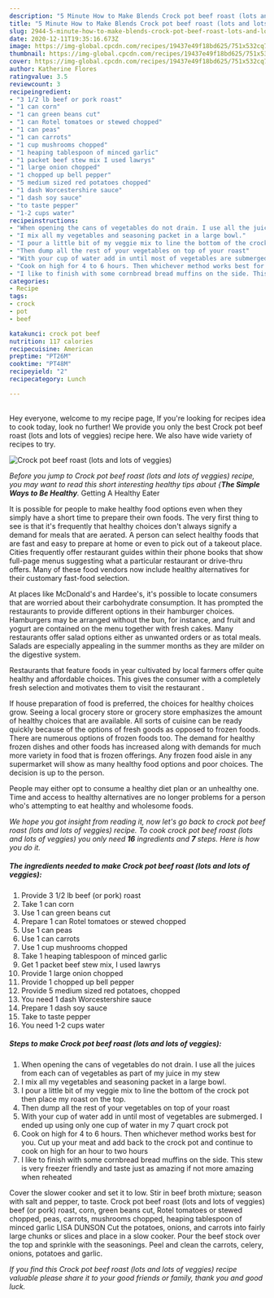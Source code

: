 ```yaml
---
description: "5 Minute How to Make Blends Crock pot beef roast (lots and lots of veggies)"
title: "5 Minute How to Make Blends Crock pot beef roast (lots and lots of veggies)"
slug: 2944-5-minute-how-to-make-blends-crock-pot-beef-roast-lots-and-lots-of-veggies
date: 2020-12-11T19:35:16.673Z
image: https://img-global.cpcdn.com/recipes/19437e49f18bd625/751x532cq70/crock-pot-beef-roast-lots-and-lots-of-veggies-recipe-main-photo.jpg
thumbnail: https://img-global.cpcdn.com/recipes/19437e49f18bd625/751x532cq70/crock-pot-beef-roast-lots-and-lots-of-veggies-recipe-main-photo.jpg
cover: https://img-global.cpcdn.com/recipes/19437e49f18bd625/751x532cq70/crock-pot-beef-roast-lots-and-lots-of-veggies-recipe-main-photo.jpg
author: Katherine Flores
ratingvalue: 3.5
reviewcount: 3
recipeingredient:
- "3 1/2 lb beef or pork roast"
- "1 can corn"
- "1 can green beans cut"
- "1 can Rotel tomatoes or stewed chopped"
- "1 can peas"
- "1 can carrots"
- "1 cup mushrooms chopped"
- "1 heaping tablespoon of minced garlic"
- "1 packet beef stew mix I used lawrys"
- "1 large onion chopped"
- "1 chopped up bell pepper"
- "5 medium sized red potatoes chopped"
- "1 dash Worcestershire sauce"
- "1 dash soy sauce"
- "to taste pepper"
- "1-2 cups water"
recipeinstructions:
- "When opening the cans of vegetables do not drain. I use all the juices from each can of vegetables as part of my juice in my stew"
- "I mix all my vegetables and seasoning packet in a large bowl."
- "I pour a little bit of my veggie mix to line the bottom of the crock pot then place my roast on the top."
- "Then dump all the rest of your vegetables on top of your roast"
- "With your cup of water add in until most of vegetables are submerged. I ended up using only one cup of water in my 7 quart crock pot"
- "Cook on high for 4 to 6 hours. Then whichever method works best for you. Cut up your meat and add back to the crock pot and continue to cook on high for an hour to two hours"
- "I like to finish with some cornbread bread muffins on the side. This stew is very freezer friendly and taste just as amazing if not more amazing when reheated"
categories:
- Recipe
tags:
- crock
- pot
- beef

katakunci: crock pot beef 
nutrition: 117 calories
recipecuisine: American
preptime: "PT26M"
cooktime: "PT48M"
recipeyield: "2"
recipecategory: Lunch

---
```

<br>
Hey everyone, welcome to my recipe page, If you're looking for recipes idea to cook today, look no further! We provide you only the best Crock pot beef roast (lots and lots of veggies) recipe here. We also have wide variety of recipes to try.
<br>


![Crock pot beef roast (lots and lots of veggies)](https://img-global.cpcdn.com/recipes/19437e49f18bd625/751x532cq70/crock-pot-beef-roast-lots-and-lots-of-veggies-recipe-main-photo.jpg)

<i>Before you jump to Crock pot beef roast (lots and lots of veggies) recipe, you may want to read this short interesting healthy tips about {<strong>The Simple Ways to Be Healthy</strong>.</i>
Getting A Healthy Eater

It is possible for people to make healthy food options even when they simply have a short time to prepare their own foods. The very first thing to see is that it's frequently that healthy choices don't always signify a demand for meals that are aerated. A person can select healthy foods that are fast and easy to prepare at home or even to pick out of a takeout place. Cities frequently offer restaurant guides within their phone books that show full-page menus suggesting what a particular restaurant or drive-thru offers. Many of these food vendors now include healthy alternatives for their customary fast-food selection.

At places like McDonald's and Hardee's, it's possible to locate consumers that are worried about their carbohydrate consumption.  It has prompted the restaurants to provide different options in their hamburger choices. Hamburgers may be arranged without the bun, for instance, and fruit and yogurt are contained on the menu together with fresh cakes. Many restaurants offer salad options either as unwanted orders or as total meals.  Salads are especially appealing in the summer months as they are milder on the digestive system.

Restaurants that feature foods in year cultivated by local farmers offer quite healthy and affordable choices.  This gives the consumer with a completely fresh selection and motivates them to visit the restaurant .

If house preparation of food is preferred, the choices for healthy choices grow. Seeing a local grocery store or grocery store emphasizes the amount of healthy choices that are available.  All sorts of cuisine can be ready quickly because of the options of fresh goods as opposed to frozen foods. There are numerous options of frozen foods too. The demand for healthy frozen dishes and other foods has increased along with demands for much more variety in food that is frozen offerings. Any frozen food aisle in any supermarket will show as many healthy food options and poor choices. The decision is up to the person.

People may either opt to consume a healthy diet plan or an unhealthy one. Time and access to healthy alternatives are no longer problems for a person who's attempting to eat healthy and wholesome foods.


<i>We hope you got insight from reading it, now let's go back to crock pot beef roast (lots and lots of veggies) recipe. To cook crock pot beef roast (lots and lots of veggies) you only need <strong>16</strong> ingredients and <strong>7</strong> steps. Here is how you do it.
</i>

##### The ingredients needed to make Crock pot beef roast (lots and lots of veggies):

1. Provide 3 1/2 lb beef (or pork) roast
1. Take 1 can corn
1. Use 1 can green beans cut
1. Prepare 1 can Rotel tomatoes or stewed chopped
1. Use 1 can peas
1. Use 1 can carrots
1. Use 1 cup mushrooms chopped
1. Take 1 heaping tablespoon of minced garlic
1. Get 1 packet beef stew mix, I used lawrys
1. Provide 1 large onion chopped
1. Provide 1 chopped up bell pepper
1. Provide 5 medium sized red potatoes, chopped
1. You need 1 dash Worcestershire sauce
1. Prepare 1 dash soy sauce
1. Take to taste pepper
1. You need 1-2 cups water


##### Steps to make Crock pot beef roast (lots and lots of veggies):

1. When opening the cans of vegetables do not drain. I use all the juices from each can of vegetables as part of my juice in my stew
1. I mix all my vegetables and seasoning packet in a large bowl.
1. I pour a little bit of my veggie mix to line the bottom of the crock pot then place my roast on the top.
1. Then dump all the rest of your vegetables on top of your roast
1. With your cup of water add in until most of vegetables are submerged. I ended up using only one cup of water in my 7 quart crock pot
1. Cook on high for 4 to 6 hours. Then whichever method works best for you. Cut up your meat and add back to the crock pot and continue to cook on high for an hour to two hours
1. I like to finish with some cornbread bread muffins on the side. This stew is very freezer friendly and taste just as amazing if not more amazing when reheated


Cover the slower cooker and set it to low. Stir in beef broth mixture; season with salt and pepper, to taste. Crock pot beef roast (lots and lots of veggies) beef (or pork) roast, corn, green beans cut, Rotel tomatoes or stewed chopped, peas, carrots, mushrooms chopped, heaping tablespoon of minced garlic LISA DUNSON Cut the potatoes, onions, and carrots into fairly large chunks or slices and place in a slow cooker. Pour the beef stock over the top and sprinkle with the seasonings. Peel and clean the carrots, celery, onions, potatoes and garlic. 

<i>If you find this Crock pot beef roast (lots and lots of veggies) recipe valuable please share it to your good friends or family, thank you and good luck.</i>

